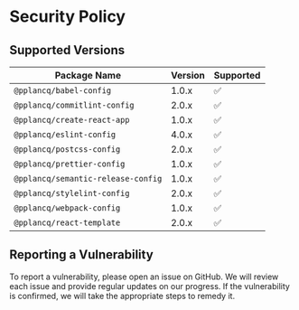 # Security Policy

## Supported Versions

| Package Name                       | Version | Supported          |
| ---------------------------------- | ------- | ------------------ |
| `@pplancq/babel-config`            | 1.0.x   | :white_check_mark: |
| `@pplancq/commitlint-config`       | 2.0.x   | :white_check_mark: |
| `@pplancq/create-react-app`        | 1.0.x   | :white_check_mark: |
| `@pplancq/eslint-config`           | 4.0.x   | :white_check_mark: |
| `@pplancq/postcss-config`          | 2.0.x   | :white_check_mark: |
| `@pplancq/prettier-config`         | 1.0.x   | :white_check_mark: |
| `@pplancq/semantic-release-config` | 1.0.x   | :white_check_mark: |
| `@pplancq/stylelint-config`        | 2.0.x   | :white_check_mark: |
| `@pplancq/webpack-config`          | 1.0.x   | :white_check_mark: |
| `@pplancq/react-template`          | 2.0.x   | :white_check_mark: |

## Reporting a Vulnerability

To report a vulnerability, please open an issue on GitHub. We will review each issue and provide regular updates on our progress. If the vulnerability is confirmed, we will take the appropriate steps to remedy it.

